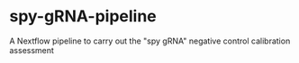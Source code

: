 # spy-gRNA-pipeline
A Nextflow pipeline to carry out the "spy gRNA" negative control calibration assessment
